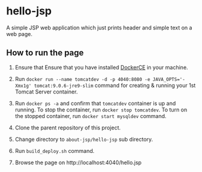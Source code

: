 # hello-jsp

A simple JSP web application which just prints header and simple text on a web page.

## How to run the page

1. Ensure that Ensure that you have installed [DockerCE](https://www.docker.com/community-edition#/download) in your machine.

2. Run `docker run --name tomcatdev -d -p 4040:8080 -e JAVA_OPTS='-Xmx1g' tomcat:9.0.6-jre9-slim` command for creating & running your 1st Tomcat Server container.

3. Run `docker ps -a` and confirm that `tomcatdev` container is up and running. To stop the container, run `docker stop tomcatdev`. To turn on the stopped container, run `docker start mysqldev` command.

4. Clone the parent repository of this project.

5. Change directory to `about-jsp/hello-jsp` sub directory.

6. Run `build_deploy.sh` command.

7. Browse the page on http://localhost:4040/hello.jsp
